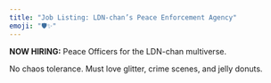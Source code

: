 ```yaml
---
title: "Job Listing: LDN-chan’s Peace Enforcement Agency"
emoji: "🛡️✨"
---
```


**NOW HIRING:** Peace Officers for the LDN-chan multiverse.

No chaos tolerance. Must love glitter, crime scenes, and jelly donuts.